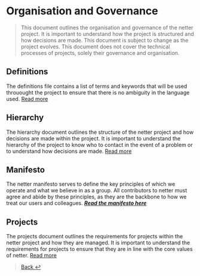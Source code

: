 # Organisation and Governance

> This document outlines the organisation and governance of the netter project.
> It is important to understand how the project is structured and how decisions are made.
> This document is subject to change as the project evolves.
> This document does not cover the technical processes of projects, solely their governance and organisation.

## Definitions

The definitions file contains a list of terms and keywords that will be used throuought the project to ensure that there is no ambiguity in the language used. [Read more](definitions.md)

## Hierarchy

The hierarchy document outlines the structure of the netter project and how decisions are made within the project.
It is important to understand the hierarchy of the project to know who to contact in the event of a problem or to understand how decisions are made. [Read more](hierarchy.md)

## Manifesto

The netter manifesto serves to define the key principles of which we operate and what we believe in as a group.
All contributors to netter must agree and abide by these principles, as they are the backbone to how we treat our users and colleagues. 
***[Read the manifesto here](manifesto.md)***

## Projects

The projects document outlines the requirements for projects within the netter project and how they are managed.
It is important to understand the requirements for projects to ensure that they are in line with the core values of netter. [Read more](projects.md)



> [Back ↩](../README.md)